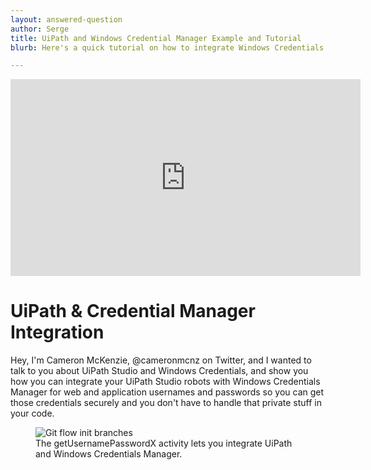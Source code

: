 ```yaml
---
layout: answered-question
author: Serge
title: UiPath and Windows Credential Manager Example and Tutorial
blurb: Here's a quick tutorial on how to integrate Windows Credentials Manager with UiPath Studio. Learn to securely save passwords with this UiPath Studio credentials example.

---
```


<div class="embed-responsive embed-responsive-16by9">
<iframe src="https://www.youtube.com/embed/ol5zptxs0f8" allow="accelerometer; autoplay; clipboard-write; encrypted-media; gyroscope; picture-in-picture" allowfullscreen="" width="560" height="315" frameborder="0"></iframe>
</div>

# UiPath & Credential Manager Integration
Hey, I'm Cameron McKenzie, @cameronmcnz on Twitter, and I wanted to talk to you about UiPath Studio and Windows Credentials, and show you how you can integrate your UiPath Studio robots with Windows Credentials Manager for web and application usernames and passwords so you can get those credentials securely and you don't have to handle that private stuff in your code.


<figure class="figure">
  <img src="https://www.uipath.com/hs-fs/hubfs/WindowsCredentials_CredentialManager.png?width=607&height=206&name=WindowsCredentials_CredentialManager.png" alt="Git flow init branches" class="img-fluid mx-auto d-block img-thumbnail rounded ">
  <figcaption class="figure-caption">The getUsernamePasswordX activity lets you integrate UiPath and Windows Credentials Manager.</figcaption>
</figure>

